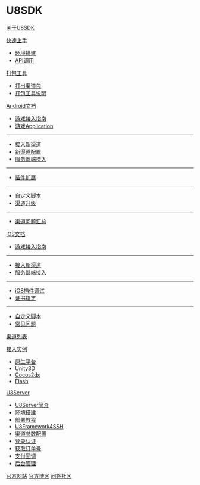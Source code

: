 # U8SDK

[关于U8SDK](index.md)

[快速上手]()

  * [环境搭建](setup.md)
  * [API调用](quickstart.md)

[打包工具]()

  * [打出渠道包](package.md)
  * [打包工具说明](package_readme.md)

[Android文档]()

  * [游戏接入指南](android_game_doc.md)
  * [游戏Application](android_custom_application.md)
  - - - -
  * [接入新渠道](android_addchannel.md)
  * [新渠道配置](android_package.md)  
  * [服务器端接入](u8server_addchannel.md)  
  - - - -
  * [插件扩展](android_plugins.md)  
  - - - -
  * [自定义脚本](android_script.md)
  * [渠道升级](android_updatechannel.md)
  - - - -
  * [渠道问题汇总](android_faq.md)

[iOS文档]()

  * [游戏接入指南](ios_game_doc.md)
  - - - -  
  * [接入新渠道](ios_addchannel.md)
  * [服务器端接入](u8server_addchannel.md)    
  - - - -  
  * [iOS插件调试](ios_debug.md)
  * [证书指定](ios_codesign.md)
  - - - -  
  * [自定义脚本](ios_script.md)
  * [常见问题](ios_faq.md)

[渠道列表](channel_supports.md)

[接入实例]()

  * [原生平台](android_demo.md)
  * [Unity3D](unity_demo.md)
  * [Cocos2dx](cocos2dx_demo.md)
  * [Flash](flash_demo.md)

[U8Server]()

  * [U8Server简介](u8server.md)
  * [环境搭建](u8server_setup.md)
  * [部署教程](u8server_deploy.md)
  * [U8Framework4SSH](u8server_framework.md)
  * [渠道参数配置](android_channels.md)
  * [登录认证](u8server_login.md)
  * [获取订单号](u8server_order.md)
  * [支付回调](u8server_pay.md)
  * [后台管理](u8server_manager.md)

[官方网站](http://www.u8sdk.com)
[官方博客](http://www.uustory.com)
[问答社区](http://www.uustory.com/sdk)

<!-- counter pixel for counting visitors -->
<!-- <img src="http://stats.markdown.io/mdwiki_info.gif" style="display:none;"/> -->

<script type="text/javascript">

  var _gaq = _gaq || [];
  _gaq.push(['_setAccount', 'UA-44627253-1']);
  _gaq.push(['_trackPageview']);

  (function() {
    var ga = document.createElement('script'); ga.type = 'text/javascript'; ga.async = true;
    ga.src = ('https:' == document.location.protocol ? 'https://ssl' : 'http://www') + '.google-analytics.com/ga.js';
    var s = document.getElementsByTagName('script')[0]; s.parentNode.insertBefore(ga, s);
  })();

</script>
